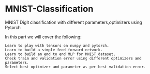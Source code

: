 # MNIST-Classification
MNIST Digit classification with different parameters,optimizers using Pytorch

In this part we will cover the following:

    Learn to play with tensors on numpy and pytorch.
    Learn to build a simple feed forward network.
    Learn to build an end to end MLP for MNIST dataset.
    Check train and validation error using different optimizers and parameters.
    Select best optimizer and parameter as per best validation error.    
